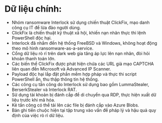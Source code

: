 # Dữ liệu chính:

- Nhóm ransomware Interlock sử dụng chiến thuật ClickFix, mạo danh công cụ IT để lừa đảo người dùng.
- ClickFix là chiến thuật kỹ thuật xã hội, khiến nạn nhân thực thi lệnh PowerShell độc hại.
- Interlock đã nhắm đến hệ thống FreeBSD và Windows, không hoạt động theo mô hình ransomware-as-a-service.
- Cổng dữ liệu rò rỉ trên dark web gia tăng áp lực lên nạn nhân, đòi hỏi khoản thanh toán lớn.
- Các biến thể ClickFix được phát hiện chứa các URL giả mạo CAPTCHA liên quan đến Microsoft và Advanced IP Scanner.
- Payload độc hại lắp đặt phần mềm hợp pháp và thực thi script PowerShell ẩn, thu thập thông tin hệ thống.
- Các công cụ tấn công do Interlock sử dụng bao gồm LummaStealer, BerserkStealer và Interlock RAT.
- Sử dụng tài khoản bị đánh cắp để di chuyển qua RDP, thực hiện xuất dữ liệu trước khi mã hóa.
- Kẻ tấn công có thể tải lên các file bị đánh cắp vào Azure Blobs.
- Bản ghi tiền chuộc hiện tại tập trung vào vấn đề pháp lý và hậu quả quy định của việc rò rỉ dữ liệu.
